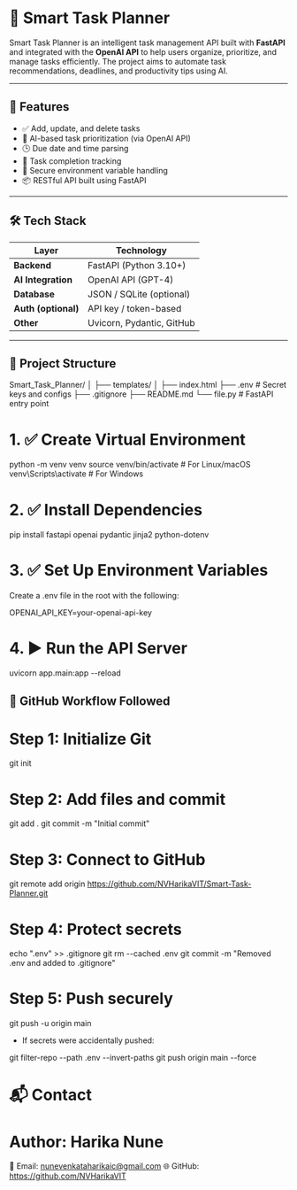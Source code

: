 # 🧠 Smart Task Planner

Smart Task Planner is an intelligent task management API built with **FastAPI** and integrated with the **OpenAI API** to help users organize, prioritize, and manage tasks efficiently. 
The project aims to automate task recommendations, deadlines, and productivity tips using AI.

---

## 🚀 Features

- ✅ Add, update, and delete tasks
- 🧠 AI-based task prioritization (via OpenAI API)
- 🕒 Due date and time parsing
- 🔄 Task completion tracking
- 🔐 Secure environment variable handling
- 📦 RESTful API built using FastAPI

---

## 🛠️ Tech Stack

| Layer          | Technology              |
|----------------|--------------------------|
| **Backend**     | FastAPI (Python 3.10+)   |
| **AI Integration** | OpenAI API (GPT-4)       |
| **Database**    | JSON / SQLite (optional) |
| **Auth (optional)** | API key / token-based  |
| **Other**       | Uvicorn, Pydantic, GitHub |

---

## 📁 Project Structure

Smart_Task_Planner/
│
├── templates/
│ ├── index.html 
├── .env # Secret keys and configs
├── .gitignore
├── README.md
└── file.py # FastAPI entry point

# 1. ✅ Create Virtual Environment
python -m venv venv
source venv/bin/activate        # For Linux/macOS
venv\Scripts\activate           # For Windows

# 2. ✅ Install Dependencies
pip install fastapi openai pydantic jinja2 python-dotenv

# 3. ✅ Set Up Environment Variables
Create a .env file in the root with the following:

OPENAI_API_KEY=your-openai-api-key

# 4. ▶️ Run the API Server
uvicorn app.main:app --reload

## 📌 GitHub Workflow Followed
# Step 1: Initialize Git
git init

# Step 2: Add files and commit
git add .
git commit -m "Initial commit"

# Step 3: Connect to GitHub
git remote add origin https://github.com/NVHarikaVIT/Smart-Task-Planner.git

# Step 4: Protect secrets
echo ".env" >> .gitignore
git rm --cached .env
git commit -m "Removed .env and added to .gitignore"

# Step 5: Push securely
git push -u origin main

- If secrets were accidentally pushed:

git filter-repo --path .env --invert-paths
git push origin main --force


# 📬 Contact

# Author: Harika Nune
📧 Email: nunevenkataharikaic@gmail.com
🌐 GitHub: https://github.com/NVHarikaVIT
